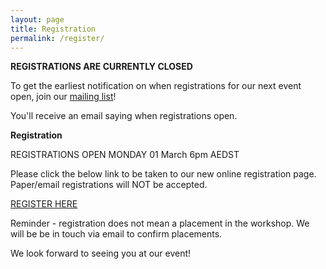 ```yaml
---
layout: page
title: Registration
permalink: /register/
---
```



**REGISTRATIONS ARE CURRENTLY CLOSED**

To get the earliest notification on when registrations for our next event open, join our [mailing list][mail]!

You'll receive an email saying when registrations open. 



**Registration**

REGISTRATIONS OPEN MONDAY 01 March 6pm AEDST

Please click the below link to be taken to our new online registration page. Paper/email registrations will NOT be accepted.

[REGISTER HERE][register]

Reminder - registration does not mean a placement in the workshop. We will be be in touch via email to confirm placements.



[register]:https://canberra.gpn.rocks

[mail]:https://docs.google.com/forms/viewform?bc=transparent&embedded=true&f=%2522Lucida%2BGrande%2522%252C%2522Lucida%2BSans%2BUnicode%2522%252CArial%252Csans-serif&hl=en_GB&htc=%2523666666&id=13nTEojQRFfwiSdH_F57uU39IeOvI2xKvVUz5ZOzsXdc&lc=%25230000cc&pli=1&tc=%2523000000&ttl=0
We look forward to seeing you at our event!
